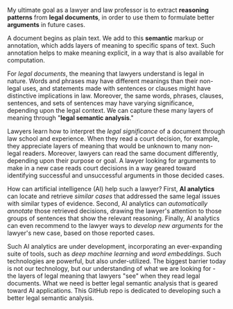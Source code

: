 My ultimate goal as a lawyer and law professor is to extract **reasoning patterns** from **legal documents**, in order to use them to formulate better **arguments** in future cases.

A document begins as plain text. We add to this **semantic** markup or annotation, which adds layers of meaning to specific spans of text. Such annotation helps to make meaning explicit, in a way that is also available for computation.

For _legal documents_, the meaning that lawyers understand is legal in nature. Words and phrases may have different meanings than their non-legal uses, and statements made with sentences or clauses might have distinctive implications in law. Moreover, the same words, phrases, clauses, sentences, and sets of sentences may have varying significance, depending upon the legal context. We can capture these many layers of meaning through "**legal semantic analysis**."

Lawyers learn how to interpret the _legal significance_ of a document through law school and experience. When they read a court decision, for example, they appreciate layers of meaning that would be unknown to many non-legal readers. Moreover, lawyers can read the same document differently, depending upon their purpose or goal. A lawyer looking for arguments to make in a new case reads court decisions in a way geared toward identifying successful and unsuccessful arguments in those decided cases.

How can artificial intelligence (AI) help such a lawyer? First, **AI analytics** can locate and retrieve _similar cases_ that addressed the same legal issues with similar types of evidence. Second, AI analytics can _automatically annotate_ those retrieved decisions, drawing the lawyer's attention to those groups of sentences that show the relevant reasoning. Finally, AI analytics can even recommend to the lawyer ways to _develop new arguments_ for the lawyer's new case, based on those reported cases.

Such AI analytics are under development, incorporating an ever-expanding suite of tools, such as _deep machine learning_ and _word embeddings_. Such technologies are powerful, but also under-utilized. The biggest barrier today is not our technology, but our understanding of what we are looking for - the layers of legal meaning that lawyers "see" when they read legal documents. What we need is better legal semantic analysis that is geared toward AI applications. This GitHub repo is dedicated to developing such a better legal semantic analysis.
